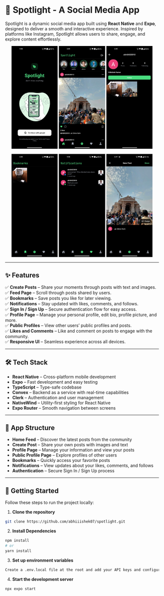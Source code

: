 # 📸 Spotlight - A Social Media App

Spotlight is a dynamic social media app built using **React Native** and **Expo**, designed to deliver a smooth and interactive experience. Inspired by platforms like Instagram, Spotlight allows users to share, engage, and explore content effortlessly.

<p align="center">
  <img src="assets/images/screenshots/1.JPG" alt="Screenshot 1" width="30%" />
  <img src="assets/images/screenshots/2.JPG" alt="Screenshot 2" width="30%" />
  <img src="assets/images/screenshots/3.JPG" alt="Screenshot 3" width="30%" />
</p>

<p align="center">
  <img src="assets/images/screenshots/4.JPG" alt="Screenshot 4" width="30%" />
  <img src="assets/images/screenshots/5.JPG" alt="Screenshot 5" width="30%" />
  <img src="assets/images/screenshots/6.JPG" alt="Screenshot 6" width="30%" />
</p>


---

## ✨ Features

✅ **Create Posts** – Share your moments through posts with text and images.  
✅ **Feed Page** – Scroll through posts shared by users.  
✅ **Bookmarks** – Save posts you like for later viewing.  
✅ **Notifications** – Stay updated with likes, comments, and follows.  
✅ **Sign In / Sign Up** – Secure authentication flow for easy access.  
✅ **Profile Page** – Manage your personal profile, edit bio, profile picture, and more.  
✅ **Public Profiles** – View other users’ public profiles and posts.  
✅ **Likes and Comments** – Like and comment on posts to engage with the community.  
✅ **Responsive UI** – Seamless experience across all devices.

---

## 🛠️ Tech Stack

- **React Native** – Cross-platform mobile development
- **Expo** – Fast development and easy testing
- **TypeScript** – Type-safe codebase
- **Convex** – Backend as a service with real-time capabilities
- **Clerk** – Authentication and user management
- **NativeWind** – Utility-first styling for React Native
- **Expo Router** – Smooth navigation between screens

---

## 📱 App Structure

- **Home Feed** – Discover the latest posts from the community
- **Create Post** – Share your own posts with images and text
- **Profile Page** – Manage your information and view your posts
- **Public Profile Page** – Explore profiles of other users
- **Bookmarks** – Quickly access your favorite posts
- **Notifications** – View updates about your likes, comments, and follows
- **Authentication** – Secure Sign In / Sign Up process

---

## 🚀 Getting Started

Follow these steps to run the project locally:

1. **Clone the repository**
```bash
git clone https://github.com/abhiiishek07/spotlight.git
```
2. **Install Dependencies**
```bash
npm install
# or
yarn install
```

3. **Set up environment variables**
```bash
Create a .env.local file at the root and add your API keys and configuration for Convex, Clerk, etc
```

4. **Start the development server**
```bash
npx expo start
```